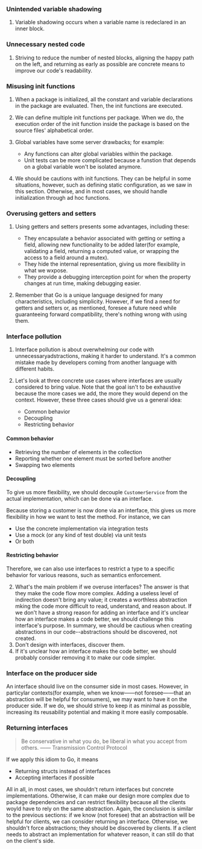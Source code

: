 
### Unintended variable shadowing

1. Variable shadowing occurs when a variable name is redeclared in an inner block.

### Unnecessary nested code

1. Striving to reduce the number of nested blocks, aligning the happy path on the left, and returning as early as possible are concrete means to improve our code's readability.

### Misusing init functions

1. When a package is initialized, all the constant and variable declarations in the package are evaluated. Then, the init functions are executed.
2. We can define multiple init functions per package. When we do, the execution order of the init function inside the package is based on the source files' alphabetical order.
3. Global variables have some server drawbacks; for example:
    - Any functions can alter global variables within the package.
    - Unit tests can be more complicated because a funstion that depends on a global variable won't be isolated anymore.

4. We should be cautions with init functions. They can be helpful in some situations, however, such as defining static configuration, as we saw in this section. Otherwise, and in most cases, we should handle initialization through ad hoc functions.

### Overusing getters and setters

1. Using getters and setters presents some advantages, including these:
    - They encapsulate a behavior associated with getting or setting a field, allowing new functionality to be added later(for example, validating a field, returning a computed value, or wrapping the access to a field around a mutex).
    - They hide the internal representation, giving us more flexibility in what we wxpose.
    - They provide a debugging interception point for when the property changes at run time, making debugging easier.

2. Remember that Go is a unique language designed for many characteristics, including simplicity. However, if we find a need for getters and setters or, as mentioned, foresee a future need while guaranteeing forward compatibility, there's nothing wrong with using them.

### Interface pollution

1. Interface pollution is about overwhelming our code with unnecessaryadstractions, making it harder to understand. It's a common mistake made by developers coming from another language with different habits.
2. Let's look at three concrete use cases where interfaces are usually considered to bring value. Note that the goal isn't to be exhaustive because the more cases we add, the more they would depend on the context. However, these three cases should give us a general idea:

    - Common behavior
    - Decoupling
    - Restricting behavior

#### Common behavior

- Retrieving the number of elements in the collection
- Reporting whether one element must be sorted before another
- Swapping two elements

#### Decoupling
To give us more flexibility, we should decouple `CustomerService` from the actual implementation, which can be done via an interface.

Because storing a customer is now done via an interface, this gives us more flexibility in how we want to test the method. For instance, we can 

- Use the concrete implementation via integration tests
- Use a mock (or any kind of test double) via unit tests
- Or both

#### Restricting behavior
Therefore, we can also use interfaces to restrict a type to a specific behavior for various reasons, such as semantics enforcement.

2. What's the main problem if we overuse interfaces? The answer is that they make the code flow more complex. Adding a useless level of indirection doesn't bring any value; it creates a worthless abstraction mking the code more difficult to read, understand, and reason about. If we don't have a strong reason for adding an interface and it's unclear how an interface makes a code better, we should challenge this interface's purpose. In summary, we should be cautious when creating abstractions in our code--abstractions should be discovered, not created.
3. Don't design with interfaces, discover them.
4. If it's unclear how an interface makes the code better, we should probably consider removing it to make our code simpler.

### Interface on the producer side

An interface should live on the consumer side in most cases. However, in particylar contexts(for example, when we know——not foresee——that an abstraction will be helpful for consumers), we may want to have it on the producer side. If we do, we should strive to keep it as minimal as possible, increasing its reusability potential and making it more easily composable.

### Returning interfaces
> Be conservative in what you do, be liberal in what you accept from others. —— Transmission Control Protocol

If we apply this idiom to Go, it means
- Returning structs instead of interfaces
- Accepting interfaces if possible

All in all, in most cases, we shouldn't return interfaces but concrete implementations. Otherwise, it can make our design more complex due to package dependencies and can restrict flexibility because all the clients woyld have to rely on the same abstraction. Again, the conclusion is similar to the previous sections: if we know (not foresee) that an abstraction will be helpful for clients, we can consider returning an interface. Otherwise, we shouldn't force abstractions; they should be discovered by clients. If a client needs to abstract an implementation for whatever reason, it can still do that on the client's side.